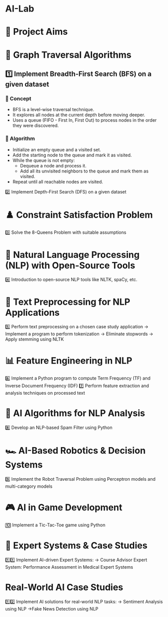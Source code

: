 # AI-Lab

# 📌 Project Aims
# 🔹 Graph Traversal Algorithms
## 1️⃣ Implement Breadth-First Search (BFS) on a given dataset

### 🔹 Concept  
- BFS is a level-wise traversal technique.  
- It explores all nodes at the current depth before moving deeper.  
- Uses a queue (FIFO - First In, First Out) to process nodes in the order they were discovered.  

### 🔹 Algorithm  
- Initialize an empty queue and a visited set.  
- Add the starting node to the queue and mark it as visited.  
- While the queue is not empty:  
  - Dequeue a node and process it.  
  - Add all its unvisited neighbors to the queue and mark them as visited.  
- Repeat until all reachable nodes are visited.  



2️⃣ Implement Depth-First Search (DFS) on a given dataset

# ♟️ Constraint Satisfaction Problem
3️⃣ Solve the 8-Queens Problem with suitable assumptions

# 📖 Natural Language Processing (NLP) with Open-Source Tools
4️⃣ Introduction to open-source NLP tools like NLTK, spaCy, etc.

# 📝 Text Preprocessing for NLP Applications
5️⃣ Perform text preprocessing on a chosen case study application
-> Implement a program to perform tokenization
-> Eliminate stopwords
-> Apply stemming using NLTK

# 📊 Feature Engineering in NLP
6️⃣ Implement a Python program to compute Term Frequency (TF) and Inverse Document Frequency (IDF)
7️⃣ Perform feature extraction and analysis techniques on processed text

# 🤖 AI Algorithms for NLP Analysis
8️⃣ Develop an NLP-based Spam Filter using Python

# 🏎️ AI-Based Robotics & Decision Systems
9️⃣ Implement the Robot Traversal Problem using Perceptron models and multi-category models

# 🎮 AI in Game Development
🔟 Implement a Tic-Tac-Toe game using Python

# 🏥 Expert Systems & Case Studies
1️⃣1️⃣ Implement AI-driven Expert Systems:
-> Course Advisor Expert System: Performance Assessment in Medical Expert Systems

# Real-World AI Case Studies
1️⃣2️⃣ Implement AI solutions for real-world NLP tasks:
-> Sentiment Analysis using NLP
->Fake News Detection using NLP
